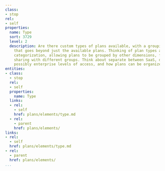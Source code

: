 ```yaml
---
class:
- stop
rel:
- self
properties:
  name: Type
  sort: 3729
  level: 2
  description: Are there custom types of plans available, with a grouping dimension
    that goes beyond just the available plans. Thinking of plan types as a sort of
    categorization, allowing plans to be grouped by other dimensions, for more easily
    sharing with different groups. Think about separate between SaaS, developer, or
    possibly enterprise levels of access, and how plans can be organized by type.
entities:
- class:
  - stop
  rel:
  - self
  properties:
    name: Type
  links:
  - rel:
    - self
    href: plans/elements/type.md
  - rel:
    - parent
    href: plans/elements/
links:
- rel:
  - self
  href: plans/elements/type.md
- rel:
  - parent
  href: plans/elements/
...
```

